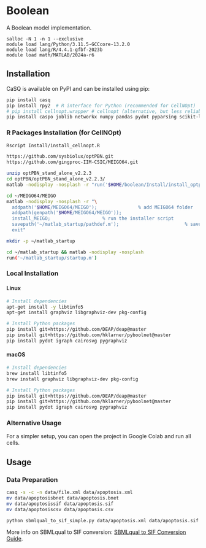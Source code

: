 # Boolean

A Boolean model implementation.

```
salloc -N 1 -n 1 --exclusive
module load lang/Python/3.11.5-GCCcore-13.2.0
module load lang/R/4.4.1-gfbf-2023b
module load math/MATLAB/2024a-r6
```

## Installation

CaSQ is available on PyPI and can be installed using pip:

```bash
pip install casq
pip install rpy2  # R interface for Python (recommended for CellNOpt)
# pip install cellnopt.wrapper # cellnopt (alternative, but less reliable)
pip install caspo joblib networkx numpy pandas pydot pyparsing scikit-learn scipy seaborn clingo #caspo
```

### R Packages Installation (for CellNOpt)
```bash
Rscript Install/install_cellnopt.R
```

```bash
https://github.com/sysbiolux/optPBN.git
https://github.com/gingproc-IIM-CSIC/MEIGO64.git
```

```bash
unzip optPBN_stand_alone_v2.2.3
cd optPBN/optPBN_stand_alone_v2.2.3/
matlab -nodisplay -nosplash -r "run('$HOME/boolean/Install/install_optpbn.m'); exit"
```

```bash
cd ~/MEIGO64/MEIGO
matlab -nodisplay -nosplash -r "\
  addpath('$HOME/MEIGO64/MEIGO');               % add MEIGO64 folder
  addpath(genpath('$HOME/MEIGO64/MEIGO'));
  install_MEIGO;                   % run the installer script
  savepath('~/matlab_startup/pathdef.m');                        % save the updated pathdef
  exit" 
```

```bash
mkdir -p ~/matlab_startup

cd ~/matlab_startup && matlab -nodisplay -nosplash
run('~/matlab_startup/startup.m')
```
### Local Installation

#### Linux
```bash
# Install dependencies
apt-get install -y libtinfo5
apt-get install graphviz libgraphviz-dev pkg-config

# Install Python packages
pip install git+https://github.com/DEAP/deap@master
pip install git+https://github.com/hklarner/pyboolnet@master
pip install pydot igraph cairosvg pygraphviz
```

#### macOS
```bash
# Install dependencies
brew install libtinfo5
brew install graphviz libgraphviz-dev pkg-config

# Install Python packages
pip install git+https://github.com/DEAP/deap@master
pip install git+https://github.com/hklarner/pyboolnet@master
pip install pydot igraph cairosvg pygraphviz
```

### Alternative Usage

For a simpler setup, you can open the project in Google Colab and run all cells.


## Usage
### Data Preparation
```bash
casq -s -c -n data/file.xml data/apoptosis.xml
mv data/apoptosisbnet data/apoptosis.bnet
mv data/apoptosissif data/apoptosis.sif
mv data/apoptosiscsv data/apoptosis.csv

python sbmlqual_to_sif_simple.py data/apoptosis.xml data/apoptosis.sif
```

More info on SBMLqual to SIF conversion: [SBMLqual to SIF Conversion Guide](SBMLqual_to_SIF_Guide.md).

